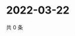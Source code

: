 # 2022-03-22

共 0 条

<!-- BEGIN WEIBO -->
<!-- 最后更新时间 Tue Mar 22 2022 22:00:59 GMT+0800 (China Standard Time) -->

<!-- END WEIBO -->
